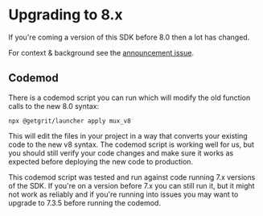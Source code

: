 # Upgrading to 8.x

If you're coming a version of this SDK before 8.0 then a lot has changed.

For context & background see the [announcement issue](https://github.com/muxinc/mux-node-sdk/issues/327).

## Codemod

There is a codemod script you can run which will modify the old function calls to the new 8.0 syntax:

```
npx @getgrit/launcher apply mux_v8
```

This will edit the files in your project in a way that converts your existing code to the new v8 syntax. The codemod script is working well for us, but you should still verify your code changes and make sure it works as expected before deploying the new code to production.

This codemod script was tested and run against code running 7.x versions of the SDK. If you're on a version before 7.x you can still run it, but it might not work as reliably and if you're running into issues you may want to upgrade to 7.3.5 before running the codemod.

